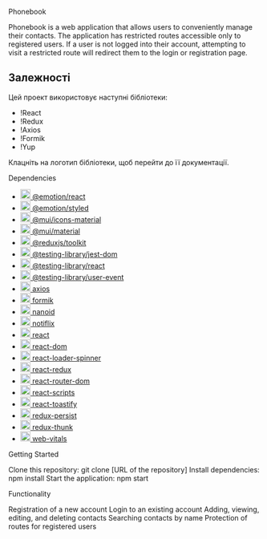 Phonebook

Phonebook is a web application that allows users to conveniently manage their contacts.
The application has restricted routes accessible only to registered users.
If a user is not logged into their account, attempting to visit a restricted route will redirect them to the login or registration page.
## Залежності

Цей проект використовує наступні бібліотеки:

- !React
- !Redux
- !Axios
- !Formik
- !Yup

Клацніть на логотип бібліотеки, щоб перейти до її документації.

Dependencies
- [<img src="https://www.npmjs.com/static/images/emotion-logo-202103.svg" height="20"/> @emotion/react](https://www.npmjs.com/package/@emotion/react)
- [<img src="https://www.npmjs.com/static/images/emotion-logo-202103.svg" height="20"/> @emotion/styled](https://www.npmjs.com/package/@emotion/styled)
- [<img src="https://mui.com/static/logo_raw.svg" height="20"/> @mui/icons-material](https://www.npmjs.com/package/@mui/icons-material)
- [<img src="https://mui.com/static/logo_raw.svg" height="20"/> @mui/material](https://www.npmjs.com/package/@mui/material)
- [<img src="https://redux.js.org/img/redux.svg" height="20"/> @reduxjs/toolkit](https://www.npmjs.com/package/@reduxjs/toolkit)
- [<img src="https://testing-library.com/img/octopus-128x128.png" height="20"/> @testing-library/jest-dom](https://www.npmjs.com/package/@testing-library/jest-dom)
- [<img src="https://testing-library.com/img/octopus-128x128.png" height="20"/> @testing-library/react](https://www.npmjs.com/package/@testing-library/react)
- [<img src="https://testing-library.com/img/octopus-128x128.png" height="20"/> @testing-library/user-event](https://www.npmjs.com/package/@testing-library/user-event)
- [<img src="https://upload.wikimedia.org/wikipedia/commons/6/61/Bootstrap_logo.svg" height="20"/> axios](https://www.npmjs.com/package/axios)
- [<img src="https://formik.org/images/favicon/favicon.ico" height="20"/> formik](https://www.npmjs.com/package/formik)
- [<img src="https://iconape.com/wp-content/files/sh/51418/svg/nanoid-logo-icon.svg" height="20"/> nanoid](https://www.npmjs.com/package/nanoid)
- [<img src="https://raw.githubusercontent.com/notiflix/Notiflix/main/images/notiflix-logo.svg" height="20"/> notiflix](https://www.npmjs.com/package/notiflix)
- [<img src="https://upload.wikimedia.org/wikipedia/commons/thumb/a/a7/React-icon.svg/512px-React-icon.svg.png" height="20"/> react](https://www.npmjs.com/package/react)
- [<img src="https://upload.wikimedia.org/wikipedia/commons/thumb/a/a7/React-icon.svg/512px-React-icon.svg.png" height="20"/> react-dom](https://www.npmjs.com/package/react-dom)
- [<img src="https://react-redux.js.org/img/redux.svg" height="20"/> react-loader-spinner](https://www.npmjs.com/package/react-loader-spinner)
- [<img src="https://react-redux.js.org/img/redux.svg" height="20"/> react-redux](https://www.npmjs.com/package/react-redux)
- [<img src="https://reactrouter.com/img/logo.svg" height="20"/> react-router-dom](https://www.npmjs.com/package/react-router-dom)
- [<img src="https://upload.wikimedia.org/wikipedia/commons/thumb/a/a7/React-icon.svg/512px-React-icon.svg.png" height="20"/> react-scripts](https://www.npmjs.com/package/react-scripts)
- [<img src="https://reactcommunity.org/react-toastify/logo.png" height="20"/> react-toastify](https://www.npmjs.com/package/react-toastify)
- [<img src="https://redux.js.org/img/redux.svg" height="20"/> redux-persist](https://www.npmjs.com/package/redux-persist)
- [<img src="https://redux.js.org/img/redux.svg" height="20"/> redux-thunk](https://www.npmjs.com/package/redux-thunk)
- [<img src="https://upload.wikimedia.org/wikipedia/commons/a/a7/React-icon.svg" height="20"/> web-vitals](https://www.npmjs.com/package/web-vitals)



Getting Started

Clone this repository: git clone [URL of the repository]
Install dependencies: npm install
Start the application: npm start


Functionality

Registration of a new account
Login to an existing account
Adding, viewing, editing, and deleting contacts
Searching contacts by name
Protection of routes for registered users





